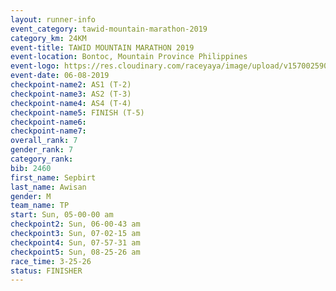 ```yaml
---
layout: runner-info 
event_category: tawid-mountain-marathon-2019 
category_km: 24KM 
event-title: TAWID MOUNTAIN MARATHON 2019 
event-location: Bontoc, Mountain Province Philippines 
event-logo: https://res.cloudinary.com/raceyaya/image/upload/v1570025905/logo/tawid-mountain_shpquo.png 
event-date: 06-08-2019 
checkpoint-name2: AS1 (T-2) 
checkpoint-name3: AS2 (T-3) 
checkpoint-name4: AS4 (T-4) 
checkpoint-name5: FINISH (T-5) 
checkpoint-name6: 
checkpoint-name7: 
overall_rank: 7
gender_rank: 7
category_rank: 
bib: 2460
first_name: Sepbirt
last_name: Awisan
gender: M
team_name: TP
start: Sun, 05-00-00 am
checkpoint2: Sun, 06-00-43 am
checkpoint3: Sun, 07-02-15 am
checkpoint4: Sun, 07-57-31 am
checkpoint5: Sun, 08-25-26 am
race_time: 3-25-26
status: FINISHER
---
```

